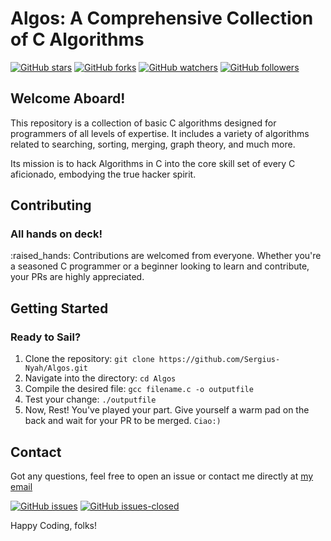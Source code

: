 # Algos: A Comprehensive Collection of C Algorithms

[![GitHub stars](https://img.shields.io/github/stars/Sergius-Nyah/Algos.svg?style=social&label=Star)](https://github.com/Sergius-Nyah/Algos) [![GitHub forks](https://img.shields.io/github/forks/Sergius-Nyah/Algos.svg?style=social&label=Fork)](https://github.com/Sergius-Nyah/Algos/fork) [![GitHub watchers](https://img.shields.io/github/watchers/Sergius-Nyah/Algos.svg?style=social&label=Watch)](https://github.com/Sergius-Nyah/Algos) [![GitHub followers](https://img.shields.io/github/followers/Sergius-Nyah.svg?style=social&label=Follow)](https://github.com/Sergius-Nyah)

<h2> Welcome Aboard! </h2>This repository is a collection of basic C algorithms designed for programmers of all levels of expertise. It includes a variety of algorithms related to searching, sorting, merging, graph theory, and much more.

Its mission is to hack Algorithms in C into the core skill set of every C aficionado, embodying the true hacker spirit.

## Contributing

<h3>All hands on deck! </h3>:raised_hands: Contributions are welcomed from everyone. Whether you're a seasoned C programmer or a beginner looking to learn and contribute, your PRs are highly appreciated.

## Getting Started

<h3> Ready to Sail? </h3>

1. Clone the repository: `git clone https://github.com/Sergius-Nyah/Algos.git`
2. Navigate into the directory: `cd Algos`
3. Compile the desired file: `gcc filename.c -o outputfile`
4. Test your change: `./outputfile`
5. Now, Rest! You've played your part. Give yourself a warm pad on the back and wait for your PR to be merged. `Ciao:)`

## Contact

Got any questions, feel free to open an issue or contact me directly at [my email](sergiusnyah@gmail.com)

[![GitHub issues](https://img.shields.io/github/issues/Sergius-Nyah/Algos.svg)](https://github.com/Sergius-Nyah/Algos/issues) [![GitHub issues-closed](https://img.shields.io/github/issues-closed/Sergius-Nyah/Algos.svg)](https://github.com/Sergius-Nyah/Algos/issues?q=is%3Aissue+is%3Aclosed)

Happy Coding, folks!
